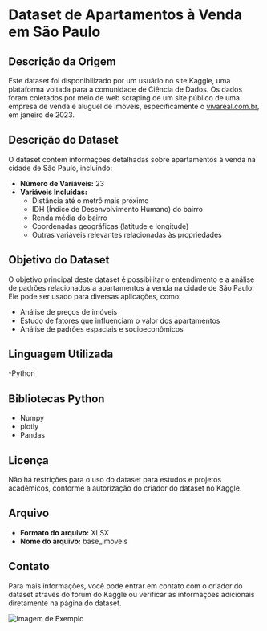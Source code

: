 # Dataset de Apartamentos à Venda em São Paulo

## Descrição da Origem

Este dataset foi disponibilizado por um usuário no site Kaggle, uma plataforma voltada para a comunidade de Ciência de Dados. Os dados foram coletados por meio de web scraping de um site público de uma empresa de venda e aluguel de imóveis, especificamente o [vivareal.com.br](https://vivareal.com.br), em janeiro de 2023.

## Descrição do Dataset

O dataset contém informações detalhadas sobre apartamentos à venda na cidade de São Paulo, incluindo:

- **Número de Variáveis:** 23
- **Variáveis Incluídas:**
  - Distância até o metrô mais próximo
  - IDH (Índice de Desenvolvimento Humano) do bairro
  - Renda média do bairro
  - Coordenadas geográficas (latitude e longitude)
  - Outras variáveis relevantes relacionadas às propriedades

## Objetivo do Dataset

O objetivo principal deste dataset é possibilitar o entendimento e a análise de padrões relacionados a apartamentos à venda na cidade de São Paulo. Ele pode ser usado para diversas aplicações, como:

- Análise de preços de imóveis
- Estudo de fatores que influenciam o valor dos apartamentos
- Análise de padrões espaciais e socioeconômicos

## Linguagem Utilizada

-Python

## Bibliotecas Python
- Numpy
- plotly
- Pandas

## Licença

Não há restrições para o uso do dataset para estudos e projetos acadêmicos, conforme a autorização do criador do dataset no Kaggle.

## Arquivo

- **Formato do arquivo:** XLSX
- **Nome do arquivo:** base_imoveis

## Contato

Para mais informações, você pode entrar em contato com o criador do dataset através do fórum do Kaggle ou verificar as informações adicionais diretamente na página do dataset.

![Imagem de Exemplo](https://tecimob.com.br/blog/wp-content/uploads/2024/02/avaliacao-de-imoveis-2.jpg)
